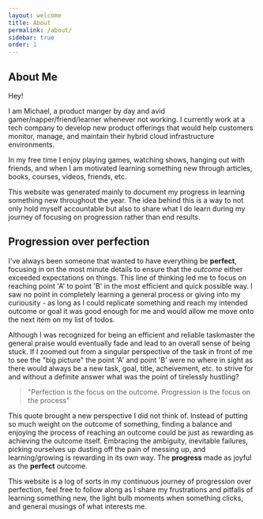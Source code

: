 ```yaml
---
layout: welcome
title: About
permalink: /about/
sidebar: true
order: 1
---
```


## About Me

Hey!

I am Michael, a product manger by day and avid gamer/napper/friend/learner whenever not working. I currently work at a tech company to develop new product offerings that would help customers monitor, manage, and maintain their hybrid cloud infrastructure environments. 

In my free time I enjoy playing games, watching shows, hanging out with friends, and when I am motivated learning something new through articles, books, courses, videos, friends, etc.

This website was generated mainly to document my progress in learning something new throughout the year. The idea behind this is a way to not only hold myself accountable but also to share what I do learn during my journey of focusing on progression rather than end results.

## Progression over perfection

I've always been someone that wanted to have everything be **perfect**, focusing in on the most minute details to ensure that the *outcome* either exceeded expectations on things. This line of thinking led me to focus on reaching point 'A' to point 'B' in the most efficient and quick possible way. I saw no point in completely learning a general process or giving into my curiousity - as long as I could replicate something and reach my intended outcome or goal it was good enough for me and would allow me move onto the next item on my list of todos. 

Although I was recognized for being an efficient and reliable taskmaster the general praise would eventually fade and lead to an overall sense of being stuck. If I zoomed out from a singular perspective of the task in front of me to see the "big picture" the point 'A' and point 'B' were no where in sight as there would always be a new task, goal, title,  acheivement, etc. to strive for and without a definite answer what was the point of tirelessly hustling?

> "Perfection is the focus on the outcome. Progression is the focus on the process"

This quote brought a new perspective I did not think of. Instead of putting so much weight on the outcome of something, finding a balance and enjoying the process of reaching an outcome could be just as rewarding as achieving the outcome itself. Embracing the ambiguity, inevitable failures, picking ourselves up dusting off the pain of messing up, and learning/growing is rewarding in its own way. The **progress** made as joyful as the **perfect** outcome. 

This website is a log of sorts in my continuous journey of progression over perfection, feel free to follow along as I share my frustrations and pitfalls of learning something new, the light bulb moments when something clicks, and general musings of what interests me.

